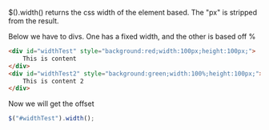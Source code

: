 $().width() returns the css width of the element based. The "px" is stripped from the result.

Below we have to divs.  One has a fixed width, and the other is based off %

```html
<div id="widthTest" style="background:red;width:100px;height:100px;">
    This is content
</div>
<div id="widthTest2" style="background:green;width:100%;height:100px;">
    This is content 2
</div>
```


Now we will get the offset
```js
$("#widthTest").width();
```

